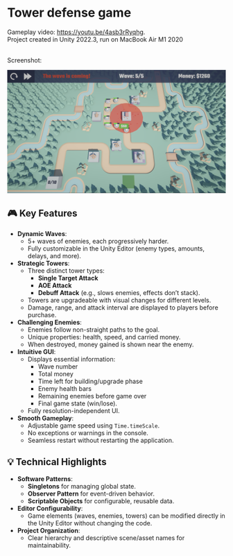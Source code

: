 # Tower defense game

Gameplay video: https://youtu.be/4asb3rRyqhg.
</br>Project created in Unity 2022.3, run on MacBook Air M1 2020

</br>Screenshot:

![Tower defense game screenshot](https://github.com/ilialek/Resources/blob/main/Tower%20defense%20game.png)

## 🎮 Key Features
- **Dynamic Waves**: 
  - 5+ waves of enemies, each progressively harder.
  - Fully customizable in the Unity Editor (enemy types, amounts, delays, and more).
- **Strategic Towers**: 
  - Three distinct tower types:
    - **Single Target Attack**
    - **AOE Attack**
    - **Debuff Attack** (e.g., slows enemies, effects don’t stack).
  - Towers are upgradeable with visual changes for different levels.
  - Damage, range, and attack interval are displayed to players before purchase.
- **Challenging Enemies**: 
  - Enemies follow non-straight paths to the goal.
  - Unique properties: health, speed, and carried money.
  - When destroyed, money gained is shown near the enemy.
- **Intuitive GUI**: 
  - Displays essential information:
    - Wave number
    - Total money
    - Time left for building/upgrade phase
    - Enemy health bars
    - Remaining enemies before game over
    - Final game state (win/lose).
  - Fully resolution-independent UI.
- **Smooth Gameplay**:
  - Adjustable game speed using `Time.timeScale`.
  - No exceptions or warnings in the console.
  - Seamless restart without restarting the application.

## 💡 Technical Highlights
- **Software Patterns**:
  - **Singletons** for managing global state.
  - **Observer Pattern** for event-driven behavior.
  - **Scriptable Objects** for configurable, reusable data.
- **Editor Configurability**:
  - Game elements (waves, enemies, towers) can be modified directly in the Unity Editor without changing the code.
- **Project Organization**:
  - Clear hierarchy and descriptive scene/asset names for maintainability.
